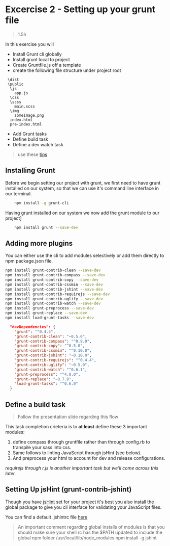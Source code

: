 Excercise 2 - Setting up your grunt file
=========
>1.5h

In this exercise you will

  - Install Grunt cli globally
  - Install grunt local to project
  - Create Gruntfile.js off a template
  - create the following file structure under project root
  ```
   \dist
   \public
    \js
      app.js
    \css
    \scss
      main.scss
    \img
      someImage.png
    index.html
    pre-index.html
  ```
  - Add Grunt tasks
  - Define build task
  - Define a dev watch task

> use these [tips]

Installing Grunt
----
Before we begin setting our project with grunt, we first need to have grunt installed on our system, so that we can use it's command line interface in our terminal.
````sh
    npm install -g grunt-cli
````

Having grunt installed on our system we now add the grunt module to our project]

````sh
    npm install grunt --save-dev
````

Adding more plugins
----
You can either use the cli to add modules selectively or add them directly to npm package.json file.

```sh
npm install grunt-contrib-clean --save-dev
npm install grunt-contrib-compass --save-dev
npm install grunt-contrib-copy --save-dev
npm install grunt-contrib-cssmin --save-dev
npm install grunt-contrib-jshint --save-dev
npm install grunt-contrib-requirejs --save-dev
npm install grunt-contrib-uglify --save-dev
npm install grunt-contrib-watch --save-dev
npm install grunt-preprocess --save-dev
npm install grunt-replace --save-dev
npm install load-grunt-tasks --save-dev
```

```json
  "devDependencies": {
    "grunt": "^0.4.5",
    "grunt-contrib-clean": "~0.5.0",
    "grunt-contrib-compass": "^0.9.0",
    "grunt-contrib-copy": "^0.5.0",
    "grunt-contrib-cssmin": "^0.10.0",
    "grunt-contrib-jshint": "~0.10.0",
    "grunt-contrib-requirejs": "^0.4.4",
    "grunt-contrib-uglify": "~0.5.0",
    "grunt-contrib-watch": "^0.6.1",
    "grunt-preprocess": "^4.0.0",
    "grunt-replace": "~0.7.8",
    "load-grunt-tasks": "^0.6.0"
  }
```

Define a build task
----
> Follow the presentation slide regarding this flow

This task completion crieteria is to __at least__ define these 3 important modules:
1. define compass through gruntfile rather than through config.rb to transpile your sass into css.
2. Same follows to linting JavaScript through jsHint (see below).
3. And preprocess your html to account for dev and release configurations.

_requirejs through r.js is another important task but we'll come across this later._



Setting Up jsHint (grunt-contrib-jshint)
----

Though you have [jsHint] set for your project it's best you also install the global package to give you cli interface for validating your JavaScript files.

You can find a default .jshintrc file [here]


> An important comment regarding global installs of modules
> is that you should make sure your shell rc has the $PATH updated to include the global npm folder /usr/local/lib/node_modules
> npm install -g jshint


[grunt-init]:http://gruntjs.com/project-scaffolding
[grunt-init-gruntfile]:https://github.com/gruntjs/grunt-init-gruntfile
[jsHint]:http://www.jshint.com/docs/
[here]:https://github.com/jshint/jshint/blob/master/examples/.jshintrc
[tips]:https://github.com/hamecoded/myBlog/blob/master/doc/exercises/ex2-tips.md
